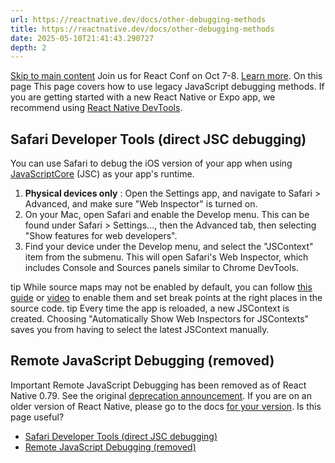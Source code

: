 ```yaml
---
url: https://reactnative.dev/docs/other-debugging-methods
title: https://reactnative.dev/docs/other-debugging-methods
date: 2025-05-10T21:41:43.290727
depth: 2
---
```


[Skip to main content](https://reactnative.dev/docs/other-debugging-methods#__docusaurus_skipToContent_fallback)
Join us for React Conf on Oct 7-8. [Learn more](https://conf.react.dev).
On this page
This page covers how to use legacy JavaScript debugging methods. If you are getting started with a new React Native or Expo app, we recommend using [React Native DevTools](https://reactnative.dev/docs/react-native-devtools).
## Safari Developer Tools (direct JSC debugging)[​](https://reactnative.dev/docs/other-debugging-methods#safari-developer-tools-direct-jsc-debugging "Direct link to Safari Developer Tools \(direct JSC debugging\)")
You can use Safari to debug the iOS version of your app when using [JavaScriptCore](https://trac.webkit.org/wiki/JavaScriptCore) (JSC) as your app's runtime.
  1. **Physical devices only** : Open the Settings app, and navigate to Safari > Advanced, and make sure "Web Inspector" is turned on.
  2. On your Mac, open Safari and enable the Develop menu. This can be found under Safari > Settings..., then the Advanced tab, then selecting "Show features for web developers".
  3. Find your device under the Develop menu, and select the "JSContext" item from the submenu. This will open Safari's Web Inspector, which includes Console and Sources panels similar to Chrome DevTools.


tip
While source maps may not be enabled by default, you can follow [this guide](https://blog.nparashuram.com/2019/10/debugging-react-native-ios-apps-with.html) or [video](https://www.youtube.com/watch?v=GrGqIIz51k4) to enable them and set break points at the right places in the source code.
tip
Every time the app is reloaded, a new JSContext is created. Choosing "Automatically Show Web Inspectors for JSContexts" saves you from having to select the latest JSContext manually.
## Remote JavaScript Debugging (removed)[​](https://reactnative.dev/docs/other-debugging-methods#remote-javascript-debugging-removed "Direct link to Remote JavaScript Debugging \(removed\)")
Important
Remote JavaScript Debugging has been removed as of React Native 0.79. See the original [deprecation announcement](https://github.com/react-native-community/discussions-and-proposals/discussions/734).
If you are on an older version of React Native, please go to the docs [for your version](https://reactnative.dev/versions).
Is this page useful?
  * [Safari Developer Tools (direct JSC debugging)](https://reactnative.dev/docs/other-debugging-methods#safari-developer-tools-direct-jsc-debugging)
  * [Remote JavaScript Debugging (removed)](https://reactnative.dev/docs/other-debugging-methods#remote-javascript-debugging-removed)



